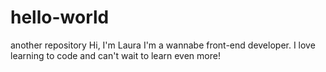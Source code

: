 # hello-world
another repository
Hi, I'm Laura
I'm a wannabe front-end developer. I love learning to code and can't wait to learn even more!
